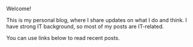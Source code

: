 Welcome!

This is my personal blog, where I share updates on what I do and think. I have
strong IT background, so most of my posts are IT-related.

You can use links below to read recent posts.
